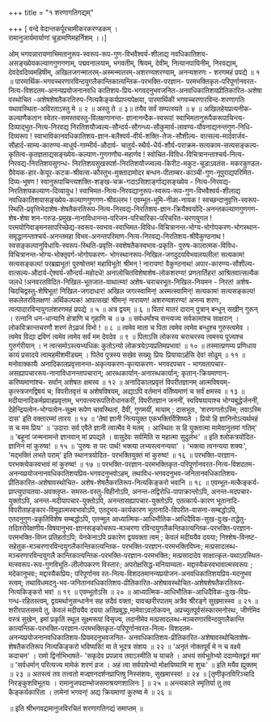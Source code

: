 +++
title = "१ शरणागतिगद्यम्"

+++
[ वन्दे वेदान्तकर्पूरचामीकरकरण्डकम् ।  
रामानुजार्यमार्याणां चूडामणिमहर्निशम् ।।] 

ओम् भगवन्नारायणाभिमतानुरूप-स्वरूप-रूप-गुण-विभवैश्वर्य-शीलाद्य नवधिकातिशय-असङ्ख्येयकल्याणगुणगणाम्, पद्मवनालयाम्, भगवतीम्, श्रियम्, देवीम्, नित्यानपायिनीम्, निरवद्याम्, देवदेवदिव्यमहिषीम्, अखिलजगन्मातरम्-अस्मन्मातरम्-अशरण्यशरण्याम्, अनन्यशरणः - शरणमहं प्रपद्ये ॥ १ ॥
पारमार्थिक-भगवच्चरणारविन्दयुगलैकान्तिकात्यन्तिक-परभक्ति-परज्ञान-
परमभक्तिकृत-परिपूर्णानवरत-नित्य-विशदतम-अनन्यप्रयोजनानवधि कातिशय-प्रिय-भगवदनुभवजनित-अनवधिकातिशयप्रीतिकारित-अशेषा वस्थोचित -अशेषशेषतैकरतिरुप-नित्यकैङ्कर्यप्राप्त्यपेक्षया, पारमार्थिकी भगवच्चरणारविन्द-शरणागतिः यथावस्थिता-अविरताऽस्तु मे ॥ २ ॥
अस्तु ते ॥ ३॥
तयैव सर्वं सम्पत्स्यते ॥ ४ ॥
अखिलहेयप्रत्यनीक-कल्याणैकतान स्वेतर-समस्तवस्तु-विलक्षणानन्त-
ज्ञानानन्दैक-स्वरूप!
स्वाभिमतानुरूपैकरूपाचिन्त्य-दिव्याद्भुत-नित्य-निरवद्य निरतिशयौज्वल्य-सौन्दर्य-सौगन्ध्य-सौकुमार्य-लावण्य-यौवनाद्यनन्तगुण-निधि-दिव्यरूप !
स्वाभाविकानवधिकातिशय-ज्ञान-बलैश्वर्य-वीर्य-शक्ति-तेजः-सौशील्य-
वात्सल्य-मार्दवार्जव-सौहार्द-साम्य-कारुण्य-माधुर्य-गाम्भीर्य-औदार्य- चातुर्य-स्थैर्य-धैर्य-शौर्य-पराक्रम-सत्यकाम-सत्यसङ्कल्प-कृतित्व-कृतज्ञताद्यसङ्ख्येय-कल्याण-गुणगणौघ-महार्णव !
स्वोचित-विविध-विचित्रानन्ताश्चर्य-नित्य-निरवद्य-निरतिशयसुगन्ध-
निरतिशयसुखस्पर्श-निरतिशयौज्ज्वल्य-किरीट-मकुट-चूडाऽवतंस- मकरकुण्डल-ग्रैवेयक-हार-केयूर-कटक-श्रीवत्स-कौस्तुभ-मुक्तादामोदर बन्धन-पीताम्बर-काञ्ची-गुण-नूपुराद्यपरिमित-दिव्य-भूषण !
स्वानुरूपाचिन्त्यशक्ति-शङ्ख-चक्र-गदाऽसिशार्ङ्गाद्यसङ्ख्येय - नित्य-निरवद्य-निरतिशयकल्याण-दिव्यायुध !
स्वाभिमत-नित्य-निरवद्यानुरूप-स्वरूप-रूप-गुण-विभवैश्वर्य-शीलाद्य नवधिकातिशयासङ्ख्येय-कल्याणगुणगण-श्रीवल्लभ !
एवम्भूत-भूमि-नीळा-नायक !
स्वच्छन्दानुवृत्ति-स्वरूप-स्थिति-प्रवृत्तिभेदाशेष-शेषतैकरतिरूप-नित्य-निरवद्य-निरतिशय-ज्ञान-क्रियैश्वर्यादि-अनन्तकल्याणगुणगण-शेष-शेषा शन-गरुड-प्रमुख-नानाविधानन्त-परिजन-परिचारिका-परिचरित-चरणयुगल !
परमयोगिवाङ्मनसापरिच्छेद्य-स्वरूप-स्वभाव-स्वाभिमत-विविध-विचित्रानन्त-भोग्य-भोगोपकरण-भोगस्थान-समृद्धानन्ताश्चर्य-अनन्तमहा विभव-अनन्तपरिमाण-नित्य-निरवद्य-निरतिशय-श्रीवैकुण्ठनाथ !
स्वसङ्कल्पानुविधायि-स्वरूप-स्थिति-प्रवृत्ति-स्वशेषतैकस्वभाव-प्रकृति-
पुरुष-कालात्मक-विविध-विचित्रानन्त-भोग्य-भोक्तृवर्ग-भोगोपकरण-
भोगस्थानरूप-निखिल-जगदुदयविभवलयलील!
सत्यकाम! सत्यसङ्कल्प! परब्रह्मभूत! पुरुषोत्तम! महाविभूते! श्रीमन् !
नारायण! वैकुण्ठनाथ!
अपार-कारुण्य-सौशील्य-वात्सल्य-औदार्य-ऐश्वर्य-सौन्दर्य-महोदधे! अनालोचितविशेषाशेष-लोकशरण्य! प्रणतार्तिहर! आश्रितवात्सल्यैक जलधे !अनवरतविदित-निखिल-भूतजात-याथात्म्य! अशेष-चराचरभूत-निखिल-नियमन -
निरत! अशेष-चिदचिद्वस्तु-शेषिभूत! निखिल-जगदाधार! अखिल जगत्स्वामिन्! अस्मत्स्वामिन्! सत्यकाम! सत्यसङ्कल्प! सकलेतरविलक्षण! अर्थिकल्पक! आपत्सख! श्रीमन्! नारायण! अशरण्यशरण्य! अनन्य शरणः, त्वत्पादारविन्दयुगलंशरणमहं प्रपद्ये ॥ ५ ॥
अत्र द्वयम् ॥ ६ ॥
पितरं मातरं दारान् पुत्रान् बन्धून् सखीन् गुरून् ।
रत्नानि धन-धान्यानि क्षेत्राणि च गृहाणि च ॥ ७ ॥
सर्वधर्मांश्च सन्त्यज्य सर्वकामांश्च साक्षरान् ।
लोकविक्रान्तचरणौ शरणं तेऽव्रजं विभो ! ॥ ८ ॥
त्वमेव माता च पिता त्वमेव त्वमेव बन्धुश्च गुरुस्त्वमेव ।
त्वमेव विद्या द्रविणं त्वमेव त्वमेव सर्वं मम देवदेव ॥ ९ ॥
पिताऽसि लोकस्य चराचरस्य
त्वमस्य पूज्यश्च गुरुर्गरीयान् ।
न त्वत्समोऽस्त्यभ्यधिकः कुतोऽन्यो
लोकत्रयेऽप्यप्रतिमप्रभाव! ॥ १० ॥
तस्मात्प्रणम्य प्रणिधाय कायं प्रसादये त्वामहमीशमीड्यम् ।
पितेव पुत्रस्य सखेव सख्युः प्रियः प्रियायाऽर्हसि देव! सोढुम् ॥ ११ ॥
मनोवाक्कायैः अनादिकालप्रवृत्तानन्त-अकृत्यकरण-कृत्याकरण-
भगवदपचार - भागवतापचार-असह्यापचाररूप-नानाविधानन्तापचारान्;
आरब्धकार्यान्-अनारब्धकार्यान्; कृतान्-क्रियमाणान्-करिष्यमाणांश्च- सर्वान् अशेषतः क्षमस्व ॥ १२ ॥
अनादिकालप्रवृत्तं विपरीतज्ञानम् आत्मविषयम्-कृत्स्त्रजगद्विषयं च; विपरीतवृत्तं च अशेषविषयम्, अद्याऽपि वर्तमानं वर्तिष्यमाणं च सर्वं क्षमस्व ॥ १३ ॥
मदीयानादिकर्मप्रवाहप्रवृत्ताम्, भगवत्स्वरूपतिरोधानकरीं, विपरीतज्ञान जननीं, स्वविषयायाश्च भोग्यबुद्धेर्जननीं, देहेन्द्रियत्वेन-भोग्यत्वेन-सूक्ष्म रूपेण चावस्थितां, दैवीं, गुणमयीं, मायाम् ; दासभूतः, 'शरणागतोऽस्मि; तवाऽस्मि दास' इति वक्तारम्मां तारय ॥ १४ ॥
'तेषां ज्ञानी नित्ययुक्त एकभक्तिर्विशिष्यते ।
प्रियो हि ज्ञानिनोऽत्यर्थमहं स च मम प्रियः' ॥
'उदाराः सर्व एवैते ज्ञानी त्वात्मैव मे मतम् ।
आस्थितः स हि युक्तात्मा मामेवानुत्तमां गतिम्' ॥
'बहूनां जन्मनामन्ते ज्ञानवान् मां प्रपद्यते ।
वासुदेवः सर्वमिति स महात्मा सुदुर्लभः' ॥
इति श्लोकत्रयोदित-ज्ञानिनं मां कुरुष्व! ॥ १५ ॥
'पुरुषः स परः पार्थ! भक्त्या लभ्यस्त्वनन्यया' ।
'भक्त्या त्वनन्यया शक्यः', 'मद्भक्तिं लभते पराम्' इति स्थानत्रयोदित-
परभक्तियुक्तं मां कुरुष्व! ॥ १६ ॥
परभक्ति-परज्ञान-परभक्त्येकस्वभावं मां कुरुष्व! ॥ १७ ॥
परभक्ति-परज्ञान-परमभक्तिकृत-परिपूर्णानवरत-नित्य-विशदतम-
अनन्यप्रयोजनानवधिकातिशयप्रिय-भगवदनुभवोऽहम्, तथाविध-भगवदनुभव-जनितानवधिकातिशय-प्रीतिकारित-अशेषावस्थोचित- अशेष-शेषतैकरतिरूप-नित्यकिङ्करो भवानि ॥ १८ ॥
एवम्भूत-मत्कैङ्कर्य-प्राप्त्युपायतया-अवक्लृप्त- समस्त-वस्तु-विहीनोऽपि,
अनन्त-तद्विरोधि-पापाक्रान्तोऽपि, अनन्त-मदपचार-युक्तोऽपि, अनन्त-मदीयापचार-युक्तोऽपि, अनन्तासह्यापचार-युक्तोऽपि, एतत्कार्य-कारण भूतानादि-विपरीताहङ्कार-विमूढात्मस्वभावोऽपि, एतदुभय-कार्यकारण भूतानादि-विपरीत-वासना-सम्बद्धोऽपि, एतदनुगुण-प्रकृतिविशेष सम्बद्धोऽपि, एतन्मूल आध्यात्मिक-आधिभौतिक-आधिदैविक-सुख-दुःख-तद्धेतु-तदितरोपेक्षणीय-विषयानुभव-ज्ञानसङ्कोचरूप-मञ्चरणा रविन्दयुगलैकन्तिकात्यन्तिक-परभक्ति-परज्ञान-परमभक्ति-विघ्न प्रतिहतोऽपि; येनकेनाऽपि प्रकारेण द्वयवक्ता त्वम् ; केवलं मदीययैव
दयया; निश्शेष-विनष्ट-सहेतुक-मञ्चरणारविन्दयुगलैकान्तिकात्यन्तिक- परभक्ति-परज्ञान-परमभक्तिविघ्नः; मत्प्रसादलब्ध-मञ्चरणारविन्दयुगलै कान्तिकात्यन्तिक-परभक्ति-परज्ञान-परमभक्तिः; मत्प्रसादादेव साक्षात्कृत-यथाऽवस्थित-मत्स्वरूप-रूप-गुणविभूति-लीलोपकरण विस्तारः; अपरोक्षसिद्ध-मनियाम्यता-
मद्दास्यैकस्वभावात्मस्वरूपः ; मदेकानुभवः; मद्दास्यैकप्रियः; परिपूर्णानव रत-नित्य-विशदतमानन्यप्रयोजन-अनवधिकातिशयप्रिय-मदनुभव स्त्वम्; तथाविधमदनु-भव-जनितानवधिकातिशय-प्रीतिकारित-अशेषावस्थोचित-अशेषशेषतैकरतिरूप-नित्यकिङ्करो भव! ॥ १९ ॥
एवम्भूतोऽसि ॥ २० ॥
आध्यात्मिक-आधिभौतिक-आधिदैविक-दुःख-विघ्र-गन्ध-रहितस्त्वम्,
द्वयमर्थानुसन्धानेन सह सदैवं वक्ता; यावच्छरीरपातम् अत्रैव श्रीरङ्गे सुखमास्स्व ॥ २१ ॥
शरीरपातसमये तु, केवलं मदीययैव दयया अतिप्रबुद्धः,मामेवाऽवलोकयन्, अप्रच्युतपूर्वसंस्कारमनोरथः, जीर्णमिव वस्त्रं सुखेन, इमां प्रकृतिं स्थूल सूक्ष्मरूपां विसृज्य, तदानीमेव मत्प्रसादलब्ध-मञ्चरणारविन्दयुगलैकान्ति कात्यन्तिक-परभक्ति-परज्ञान-परमभक्तिकृत-परिपूर्णानवरत-नित्य- विशदतम-अनन्यप्रयोजनानवधिकातिशय-प्रियमदनुभवजनित- अनवधिकातिशय-प्रीतिकारित-अशेषावस्थोचिताशेष-शेषतैकरतिरूप
नित्यकिङ्करो भविष्यसि! मा ते भूदत्र संशयः ॥ २२ ॥
'अनृतं नोक्तपूर्वं मे न च वक्ष्ये कदाचन' । रामो द्विर्नाभिभाषते-
'सकृदेव प्रपन्नाय तवाऽस्मीति च याचते ।
अभयं सर्वभूतेभ्यो ददाम्येतद्व्रतं मम' ॥
'सर्वधर्मान् परित्यज्य मामेकं शरणं व्रज ।
अहं त्वा सर्वपापेभ्यो मोक्षयिष्यामि मा शुचः' ॥
इति मयैव ह्युक्तम् ॥ २३ ॥
अतस्त्वं तव तत्त्वतो मज्ज्ञानदर्शनप्राप्तिषु निस्संशयः, सुखमास्स्व! ॥ २४ ॥
[तृणीकृतविरिञ्चादि निरङ्कुशविभूतयः ।
रामानुजपदाम्भोजसमाश्रयणशालिनः ] ॥ २५ ॥
अन्त्यकाले स्मृतिर्या तु तव कैङ्कर्यकारिता ।
तामेनां भगवन्! अद्य क्रियमाणां कुरुष्व मे ॥ २६ ॥

॥ इति श्रीभगवद्रामानुजविरचितं शरणागतिगद्यं समाप्तम् ॥ 